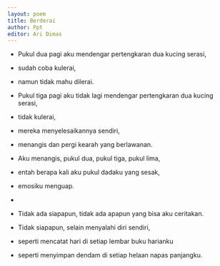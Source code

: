 ```yaml
---
layout: poem
title: Berderai
author: Ppt
editor: Ari Dimas
---
```


- Pukul dua pagi aku mendengar pertengkaran dua kucing serasi,
- sudah coba kulerai,
- namun tidak mahu dilerai.
- Pukul tiga pagi aku tidak lagi mendengar pertengkaran dua kucing serasi,
- tidak kulerai,
- mereka menyelesaikannya sendiri,
- menangis dan pergi kearah yang berlawanan.

- Aku menangis, pukul dua, pukul tiga, pukul lima,
- entah berapa kali aku pukul dadaku yang sesak,
- emosiku menguap.
- 
- Tidak ada siapapun, tidak ada apapun yang bisa aku ceritakan.
- Tidak siapapun, selain menyalahi diri sendiri,
- seperti mencatat hari di setiap lembar buku harianku
- seperti menyimpan dendam di setiap helaan napas panjangku.

